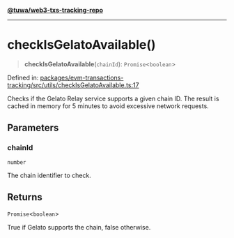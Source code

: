 [**@tuwa/web3-txs-tracking-repo**](../../../README.md)

***

# checkIsGelatoAvailable()

> **checkIsGelatoAvailable**(`chainId`): `Promise`\<`boolean`\>

Defined in: [packages/evm-transactions-tracking/src/utils/checkIsGelatoAvailable.ts:17](https://github.com/TuwaIO/web3-transactions-tracking/blob/b5153949c59e82f6ac101c4b51be3e5161d4301e/packages/evm-transactions-tracking/src/utils/checkIsGelatoAvailable.ts#L17)

Checks if the Gelato Relay service supports a given chain ID.
The result is cached in memory for 5 minutes to avoid excessive network requests.

## Parameters

### chainId

`number`

The chain identifier to check.

## Returns

`Promise`\<`boolean`\>

True if Gelato supports the chain, false otherwise.
